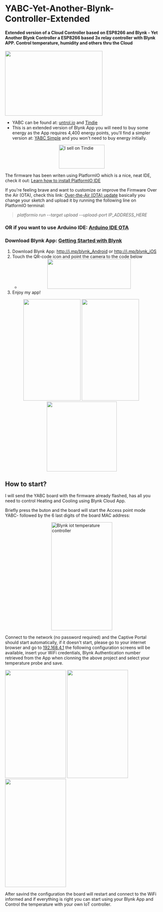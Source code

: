 # YABC-Yet-Another-Blynk-Controller-Extended
<h4>Extended version of a Cloud Controller based on ESP8266 and Blynk - Yet Another Blynk Controller a ESP8266 based 3x relay controller with Blynk APP. Control temperature, humidity and others thru the Cloud</h4>

<p><img src="https://cdn.tindiemedia.com/images/resize/LIMH13tBrkOLP8cmdD66iqpP88c=/p/fit-in/774x516/filters:fill(fff)/i/348611/products/2018-08-15T21%3A33%3A47.070Z-Cloud%20wifi%20temperature%20humidity%20controller%20blynk%20YACC%20esp8266.jpg" alt="" width="320" height="213" /></p>

<ul>
<li>YABC can be found at:&nbsp;<a href="http://untrol.io/" rel="nofollow">untrol.io</a>&nbsp;and&nbsp;<a href="https://www.tindie.com/" rel="nofollow">Tindie</a></li>
<li>This is an extended version of Blynk App you will need to buy some energy as the App requires 4,400 energy points, you'll find a simpler version at:&nbsp;<a href="https://github.com/ldab/YABC-Yet-Another-Blynk-Controller-SIMPLE" target="_blank" rel="noopener">YABC Simple</a>&nbsp;and you won't need to buy energy initially.</li>
</ul>

<p><a href="https://www.tindie.com/stores/lbispo/?ref=offsite_badges&amp;utm_source=sellers_lbispo&amp;utm_medium=badges&amp;utm_campaign=badge_medium"><img style="display: block; margin-left: auto; margin-right: auto;" src="https://d2ss6ovg47m0r5.cloudfront.net/badges/tindie-mediums.png" alt="I sell on Tindie" width="150" height="78" /></a>

<p>The firmware has been writen using PlatformIO which is a nice, neat IDE, check it out:&nbsp;<a href="https://platformio.org/platformio-ide" rel="nofollow">Learn how to install PlatformIO IDE</a></p>
<p>If you're feeling brave and want to customize or improve the Firmware Over the Air (OTA), check this link:&nbsp;<a title="Over-the-Air (OTA) update" href="http://docs.platformio.org/en/latest/platforms/espressif8266.html#over-the-air-ota-update" rel="nofollow">Over-the-Air (OTA) update</a>&nbsp;basically you change your sketch and upload it by running the following line on PlatformIO terminal:</p>
<blockquote>
<p><em>platformio run --target upload --upload-port IP_ADDRESS_HERE</em></p>
</blockquote>
<h3><a id="user-content-or-if-you-want-to-use-arduino-idearduino-ide-ota" class="anchor" href="https://github.com/ldab/YABC---Yet-Another-Blynk-Controller/blob/master/README.md#or-if-you-want-to-use-arduino-idearduino-ide-ota" aria-hidden="true"></a><a id="user-content-or-if-you-want-to-use-arduino-idearduino-ide-ota" href="https://github.com/ldab/MODBridge-and-Blynk/blob/master/README.md#or-if-you-want-to-use-arduino-idearduino-ide-ota"></a>OR if you want to use Arduino IDE:&nbsp;<a href="https://arduino-esp8266.readthedocs.io/en/latest/ota_updates/readme.html#arduino-ide" rel="nofollow">Arduino IDE OTA</a></h3>
<h3><a id="user-content-download-blynk-appgetting-started-with-blynk" class="anchor" href="https://github.com/ldab/YABC---Yet-Another-Blynk-Controller/blob/master/README.md#download-blynk-appgetting-started-with-blynk" aria-hidden="true"></a><a id="user-content-download-blynk-app-getting-started-with-blynk" href="https://github.com/ldab/MODBridge-and-Blynk/blob/master/README.md#download-blynk-app-getting-started-with-blynk"></a>Download Blynk App:&nbsp;<a href="https://www.blynk.cc/getting-started/" rel="nofollow"><strong>Getting Started with Blynk</strong></a></h3>
<ol>
<li>Download Blynk App:&nbsp;<a href="http://j.mp/blynk_Android" rel="nofollow">http://j.mp/blynk_Android</a>&nbsp;or&nbsp;<a href="http://j.mp/blynk_iOS" rel="nofollow">http://j.mp/blynk_iOS</a></li>
<li>Touch the QR-code icon and point the camera to the code below
<ul>
<li style="text-align: center;"><img src="https://image.ibb.co/gxZFDz/Untitled.png" alt="" width="274" height="98" /></li>
</ul>
</li>
<li>Enjoy my app!</li>
</ol>
<p style="text-align: center;"><img src="https://image.ibb.co/hZ9Afe/Screenshot_20180803_114522_Blynk.jpg" alt="" width="188" height="334" />&nbsp;<img src="https://image.ibb.co/d0RbwK/Screenshot_20180808_122157_Blynk.jpg" alt="" width="188" height="334" />&nbsp;<img src="https://image.ibb.co/fOhJY9/clone_1181297599.png" alt="" width="230" height="230" /></p>

<h2>How to start?</h2>
<p>I will send the YABC board with the firmware already flashed, has all you need to control Heating and Cooling using Blynk Cloud App.</p>
<p>Briefly press the buton and the board will start the Access point mode YABC- followed by the 6 last digits of the board MAC address:</p>
<p><img style="display: block; margin-left: auto; margin-right: auto;" src="https://image.ibb.co/fbxcAp/blynk_iot_temperature_controller.jpg" alt="Blynk iot temperature controller" width="200" height="356" /></p>
<p>Connect to the network (no password required) and the Captive Portal should start automatically, if it doesn't start, please go to your internet browser and go to <a href="http://192.168.4.1/">192.168.4.1</a>&nbsp;the following configuration screens will be available, insert your WiFi credentials, Blynk Authentication number retrieved from the App when clonning the above project and select your temperature probe and save.</p>
<p><img src="https://image.ibb.co/hUwCAp/untrol_yabc_wifimanager_2.jpg" alt="" width="200" height="356" />&nbsp;<img src="https://image.ibb.co/ebviGU/untrol_yabc_wifimanager_3.jpg" alt="" width="200" height="356" />&nbsp;<img src="https://image.ibb.co/cgwZO9/untrol_yabc_wifimanager_1.jpg" alt="" width="200" height="356" /></p>
<p>After savind the configuration the board will restart and connect to the WiFi informed and if everything is right you can start using your Blynk App and Control the temperature with your own IoT controller.</p>
